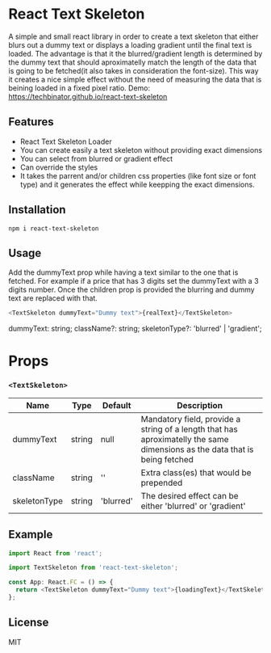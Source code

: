 # React Text Skeleton

A simple and small react library in order to create a text skeleton that either blurs out a dummy text or displays a loading gradient until the final text is loaded. The advantage is that it the blurred/gradient length is determined by the dummy text that should aproximatelly match the length of the data that is going to be fetched(it also takes in consideration the font-size). This way it creates a nice simple effect without the need of measuring the data that is beining loaded in a fixed pixel ratio.
Demo: https://techbinator.github.io/react-text-skeleton

## Features

- React Text Skeleton Loader
- You can create easily a text skeleton without providing exact dimensions
- You can select from blurred or gradient effect
- Can override the styles
- It takes the parrent and/or children css properties (like font size or font type) and it generates the effect while keepping the exact dimensions.

## Installation

`npm i react-text-skeleton`

## Usage

Add the dummyText prop while having a text similar to the one that is fetched. For example if a price that has 3 digits set the dummyText with a 3 digits number. Once the children prop is provided the blurring and dummy text are replaced with that.

```js
<TextSkeleton dummyText="Dummy text">{realText}</TextSkeleton>
```

dummyText: string;
className?: string;
skeletonType?: 'blurred' | 'gradient';

# Props

### `<TextSkeleton>`

| Name         | Type   | Default   | Description                                                                                                                |
| ------------ | ------ | --------- | -------------------------------------------------------------------------------------------------------------------------- |
| dummyText    | string | null      | Mandatory field, provide a string of a length that has aproximatelly the same dimensions as the data that is being fetched |
| className    | string | ''        | Extra class(es) that would be prepended                                                                                    |
| skeletonType | string | 'blurred' | The desired effect can be either 'blurred' or 'gradient'                                                                   |

## Example

```js
import React from 'react';

import TextSkeleton from 'react-text-skeleton';

const App: React.FC = () => {
  return <TextSkeleton dummyText="Dummy text">{loadingText}</TextSkeleton>;
};
```

## License

MIT
